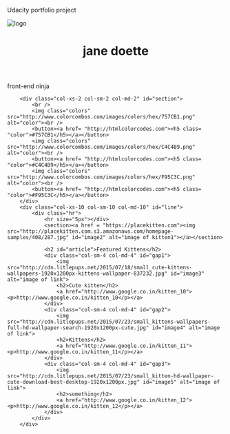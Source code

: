 Udacity portfolio project
<html>
<head>
	<title>test.html</title>
	<meta charset="utf-8">
	<meta name="viewport" content="width=device-width, initial-scale=1.0">
	<link href="styles.css" rel="stylesheet">
	<!--<link rel="stylesheet" media="screen and (min-width: 500px)" href="tab500.css">-->
	<link href="https://fonts.googleapis.com/css?family=Lato:300" rel="stylesheet">
	<link rel="stylesheet" href="https://maxcdn.bootstrapcdn.com/bootstrap/3.3.7/css/bootstrap.min.css">
	<script type="text/javascript" src="bootstrap.min.js"></script>
	<script type="text/javascript" src="jquery-3.1.1"></script>
</head>
<body>
	<div class="container">
		<div class="row">
			<div class=" col-xs-6 col-sm-6 col-md-6" id="logo">
				<img src="http://st2.depositphotos.com/1972501/11226/v/950/depositphotos_112267474-stock-illustration-cat-vector-logo.jpg" id="image1" alt="logo">
			</div>
			<div class="col-xs-6 col-md-6 col-sm-6" id="heading">
				<header><h1>jane doette</h1></header>
				<nav>front-end ninja</nav>
			</div>
		</div>
		
		<div class="col-xs-2 col-sm-2 col-md-2" id="section">
			<br />
			<img class="colors" src="http://www.colorcombos.com/images/colors/hex/757CB1.png" alt="color"><br />
			<button><a href= "http://htmlcolorcodes.com"><h5 class= "color">#757CB1</h5></a></button>
			<img class="colors" src="http://www.colorcombos.com/images/colors/hex/C4C4B9.png" alt="color"><br />
			<button><a href= "http://htmlcolorcodes.com"><h5 class= "color">#C4C4B9</h5></a></button>
			<img class="colors" src="http://www.colorcombos.com/images/colors/hex/F95C3C.png" alt="color"><br />
			<button><a href= "http://htmlcolorcodes.com"><h5 class= "color">#F95C3C</h5></a></button>
		</div>
		<div class="col-xs-10 col-sm-10 col-md-10" id="line">
			<div class="hr">
				<hr size="5px"></div>
				<section><a href = "https://placekitten.com"><img src="http://placekitten.com.s3.amazonaws.com/homepage-samples/408/287.jpg" id="image2" alt="image of kitten1"></a></section>
				
				<h2 id="article">Featured Kittens</h2>
				<div class="col-sm-4 col-md-4" id="gap1">
					<img src="http://cdn.litlepups.net/2015/07/18/small_cute-kittens-wallpapers-1920x1200px-kittens-wallpaper-837232.jpg" id="image3" alt="image of link">
					<h2>Cute kitten</h2> 
					<a href="http://www.google.co.in/kitten_10"><p>http://www.google.co.in/kitten_10</p></a>
				</div>
				<div class="col-sm-4 col-md-4" id="gap2">
					<img src="http://cdn.litlepups.net/2015/07/23/small_kittens-wallpapers-full-hd-wallpaper-search-1920x1200px-cute.jpg" id="image4" alt="image of link">
					<h2>Kittens</h2>
					<a href="http://www.google.co.in/kitten_11"><p>http://www.google.co.in/kitten_11</p></a>
				</div>
				<div class="col-sm-4 col-md-4" id="gap3">
					<img src="http://cdn.litlepups.net/2015/07/23/small_kitten-hd-wallpaper-cute-download-best-desktop-1920x1200px.jpg" id="image5" alt="image of link">
					<h2>something</h2>
					<a href="http://www.google.co.in/kitten_12"><p>http://www.google.co.in/kitten_12</p></a>
				</div>
			</div>
		</div>
</body>
</html>
